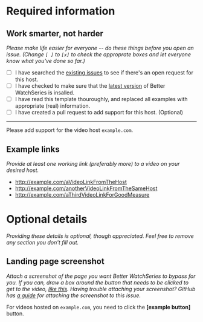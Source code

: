 # Required information

## Work smarter, not harder

_Please make life easier for everyone -- do these things before you open an issue._
_(Change `[ ]` to `[x]` to check the approprate boxes and let everyone know what you've done so far.)_

- [ ] I have searched the [existing issues](https://github.com/andrewjmetzger/better-watchseries/issues?q=label%3A%22host+request%22) 
  to see if there's an open request for this host.
- [ ] I have checked to make sure that the [latest version](https://github.com/andrewjmetzger/better-watchseries/raw/master/better-watchseries.user.js) of Better WatchSeries is insalled.
- [ ] I have read this template thouroughly, and replaced all examples with appropriate (real) information.
- [ ] I have created a pull request to add support for this host. (Optional)

----

Please add support for the video host `example.com`.

## Example links

_Provide at least one working link (preferably more) to a video on your desired host._
  - http://example.com/aVideoLinkFromTheHost
  - http://example.com/anotherVideoLinkFromTheSameHost
  - http://example.com/aThirdVideoLinkForGoodMeasure

# Optional details

_Providing these details is optional, though appreciated. Feel free to remove any section you don't fill out._

## Landing page screenshot

_Attach a screenshot of the page you want Better WatchSeries to bypass for you. 
If you can, draw a box around the button that needs to be clicked to get to the video, [like this](better-watchseries/.github/ISSUE_TEMPLATE/host_request_example.png). 
Having trouble attaching your screenshot? GitHub has [a guide](https://help.github.com/articles/file-attachments-on-issues-and-pull-requests/) for attaching the screenshot to this issue._

<!-- Remove the text below if you did not draw a box around the appropriate button, or change it if you did. -->
For videos hosted on `example.com`, you need to click the **[example button]** button.
